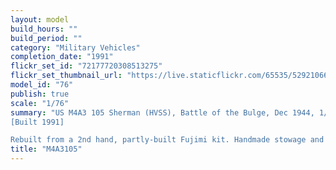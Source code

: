 ```yaml
---
layout: model
build_hours: ""
build_period: ""
category: "Military Vehicles"
completion_date: "1991"
flickr_set_id: "72177720308513275"
flickr_set_thumbnail_url: "https://live.staticflickr.com/65535/52921066859_61487fe4a5_m.jpg"
model_id: "76"
publish: true
scale: "1/76"
summary: "US M4A3 105 Sherman (HVSS), Battle of the Bulge, Dec 1944, 1/76 scale
[Built 1991]

Rebuilt from a 2nd hand, partly-built Fujimi kit. Handmade stowage and towing cable."
title: "M4A3105"
---
```




